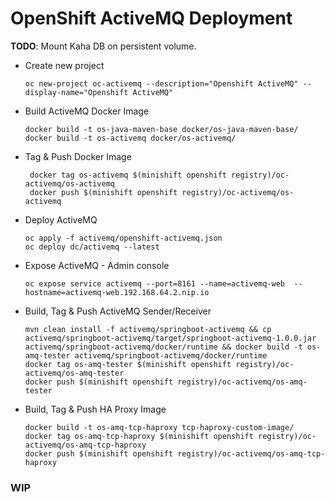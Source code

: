  # OpenShift ActiveMQ Deployment 
 
 **TODO**: Mount Kaha DB on persistent volume.
 
 - Create new project
 
    `oc new-project oc-activemq --description="Openshift ActiveMQ" --display-name="Openshift ActiveMQ"`
 
 - Build ActiveMQ Docker Image
    
    `docker build -t os-java-maven-base docker/os-java-maven-base/`
    `docker build -t os-activemq docker/os-activemq/`
 
- Tag & Push Docker Image
    
    ```
     docker tag os-activemq $(minishift openshift registry)/oc-activemq/os-activemq
     docker push $(minishift openshift registry)/oc-activemq/os-activemq
     ```
 - Deploy ActiveMQ
    ```
    oc apply -f activemq/openshift-activemq.json
    oc deploy dc/activemq --latest
    ```
 - Expose ActiveMQ - Admin console 
 
    `oc expose service activemq --port=8161 --name=activemq-web  --hostname=activemq-web.192.168.64.2.nip.io`

 - Build, Tag & Push ActiveMQ Sender/Receiver
     ```
     mvn clean install -f activemq/springboot-activemq && cp activemq/springboot-activemq/target/springboot-activemq-1.0.0.jar activemq/springboot-activemq/docker/runtime && docker build -t os-amq-tester activemq/springboot-activemq/docker/runtime
     docker tag os-amq-tester $(minishift openshift registry)/oc-activemq/os-amq-tester
     docker push $(minishift openshift registry)/oc-activemq/os-amq-tester
     ```

- Build, Tag & Push HA Proxy Image
    ```
    docker build -t os-amq-tcp-haproxy tcp-haproxy-custom-image/
    docker tag os-amq-tcp-haproxy $(minishift openshift registry)/oc-activemq/os-amq-tcp-haproxy
    docker push $(minishift openshift registry)/oc-activemq/os-amq-tcp-haproxy    
    ```

### WIP